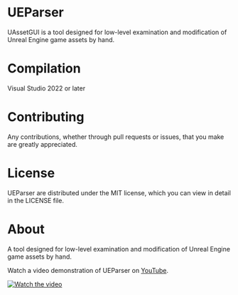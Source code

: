 # UEParser

UAssetGUI is a tool designed for low-level examination and modification of Unreal Engine game assets by hand.

# Compilation
Visual Studio 2022 or later

# Contributing
Any contributions, whether through pull requests or issues, that you make are greatly appreciated.

# License
UEParser are distributed under the MIT license, which you can view in detail in the LICENSE file.

# About
A tool designed for low-level examination and modification of Unreal Engine game assets by hand.

Watch a video demonstration of UEParser on [YouTube](https://www.youtube.com/watch?v=LSGMYb4Y9Wq9mlkT).

[![Watch the video](https://img.youtube.com/vi/LSGMYb4Y9Wq9mlkT/0.jpg)](https://www.youtube.com/watch?v=LSGMYb4Y9Wq9mlkT)
